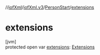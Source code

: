 //[iofXml](../../../index.md)/[iofXml.v3](../index.md)/[PersonStart](index.md)/[extensions](extensions.md)

# extensions

[jvm]\
protected open var [extensions](extensions.md): [Extensions](../-extensions/index.md)
